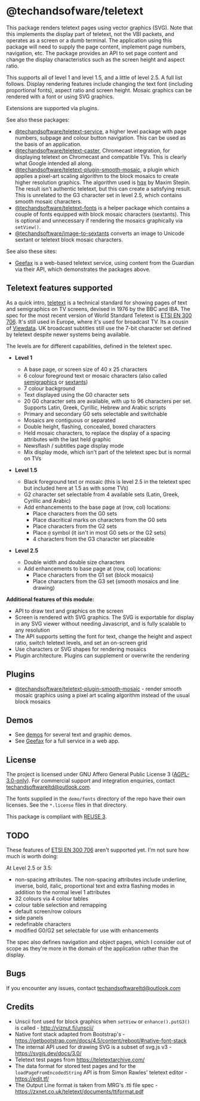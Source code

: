 # @techandsofware/teletext

This package renders teletext pages using vector graphics (SVG). Note that this implements the display part of teletext, not the VBI packets, and operates as a screen or a dumb terminal.  The application using this package will need to supply the page content, implement page numbers, navigation, etc.  The package provides an API to set page content and change the display characteristics such as the screen height and aspect ratio.

This supports all of level 1 and level 1.5, and a little of level 2.5.  A full list follows.  Display rendering features include changing the text font (including proportional fonts), aspect ratio and screen height. Mosaic graphics can be rendered with a font or using SVG graphics. 

Extensions are supported via plugins.

See also these packages:

* [@techandsoftware/teletext-service](https://www.npmjs.com/package/@techandsoftware/teletext-service), a higher level package with page numbers, subpage and colour button navigation. This can be used as the basis of an application.
* [@techandsoftware/teletext-caster](https://www.npmjs.com/package/@techandsoftware/teletext-caster), Chromecast integration, for displaying teletext on Chromecast and compatible TVs. This is clearly what Google intended all along.
* [@techandsoftware/teletext-plugin-smooth-mosaic](https://www.npmjs.com/package/@techandsoftware/teletext-plugin-smooth-mosaic), a plugin which applies a pixel-art scaling algorithm to the block mosaics to create higher resolution graphics. The algorithm used is [hqx](https://en.wikipedia.org/wiki/Hqx_(algorithm)) by Maxim Stepin. The result isn't authentic teletext, but this can create a satisfying result. This is unrelated to the G3 character set in level 2.5, which contains smooth mosaic characters.
* [@techandsoftware/teletext-fonts](https://www.npmjs.com/package/@techandsoftware/teletext-fonts) is a helper package which contains a couple of fonts equipped with block mosaic characters (sextants). This is optional and unnecessary if rendering the mosaics graphically via `setView()`.
* [@techandsoftware/image-to-sextants](https://www.npmjs.com/package/@techandsoftware/image-to-sextants) converts an image to Unicode sextant or teletext block mosaic characters.

See also these sites:

* [Geefax](https://geefax.robdev.org.uk) is a web-based teletext service, using content from the Guardian via their API, which demonstrates the packages above.

## Teletext features supported

As a quick intro, [teletext](https://en.wikipedia.org/wiki/Teletext) is a technical standard for showing pages of text and semigraphics on TV screens, devised in 1976 by the BBC and IBA. The spec for the most recent version of World Standard Teletext is [ETSI EN 300 706](https://www.etsi.org/deliver/etsi_en/300700_300799/300706/01.02.01_60/en_300706v010201p.pdf). It's still used in Europe, where it's used for broadcast TV. Its a cousin of [Viewdata](https://en.wikipedia.org/wiki/Viewdata). UK broadcast subtitles still use the 7-bit character set defined by teletext despite newer systems being available.

The levels are for different capabilities, defined in the teletext spec.

* **Level 1**

    * A base page, or screen size of 40 x 25 characters
    * 6 colour foreground text or mosaic characters (also called [semigraphics](https://en.wikipedia.org/wiki/Semigraphics) or [sextants](https://en.wikipedia.org/wiki/Symbols_for_Legacy_Computing))
    * 7 colour background
    * Text displayed using the G0 character sets
    * 20 G0 character sets are available, with up to 96 characters per set. Supports Latin, Greek, Cyrillic, Hebrew and Arabic scripts
    * Primary and secondary G0 sets selectable and switchable
    * Mosaics are contiguous or separated
    * Double height, flashing, concealed, boxed characters
    * Held mosaic characters, to replace the display of a spacing attributes with the last held graphic
    * Newsflash / subtitles page display mode
    * Mix display mode, which isn't part of the teletext spec but is normal on TVs
* **Level 1.5**
    * Black foreground text or mosaic (this is level 2.5 in the teletext spec but included here at 1.5 as with some TVs)
    * G2 character set selectable from 4 available sets (Latin, Greek, Cyrillic and Arabic)
    * Add enhancements to the base page at (row, col) locations:
       * Place characters from the G0 sets
       * Place diacritical marks on characters from the G0 sets
       * Place characters from the G2 sets
       * Place `@` symbol (it isn't in most G0 sets or the G2 sets)
       * 4 characters from the G3 character set placeable
* **Level 2.5**
    * Double width and double size characters
    * Add enhancements to base page at (row, col) locations:
      * Place characters from the G1 set (block mosaics)
      * Place characters from the G3 set (smooth mosaics and line drawing)

**Additional features of this module:**

* API to draw text and graphics on the screen
* Screen is rendered with SVG graphics. The SVG is exportable for display in any SVG viewer without needing Javascript, and is fully scalable to any resolution
* The API supports setting the font for text, change the height and aspect ratio, switch teletext levels, and set an on-screen grid
* Use characters or SVG shapes for rendering mosaics
* Plugin architecture. Plugins can supplement or overwrite the rendering

## Plugins

* [@techandsoftware/teletext-plugin-smooth-mosaic](https://www.npmjs.com/package/@techandsoftware/teletext-plugin-smooth-mosaic) - render smooth mosaic graphics using a pixel art scaling algorithm instead of the usual block mosaics

## Demos
 
* See [demos](/demos/) for several text and graphic demos.
* See [Geefax](https://geefax.robdev.org.uk/) for a full service in a web app.

## License

The project is licensed under GNU Affero General Public License 3 ([AGPL-3.0-only](https://www.gnu.org/licenses/agpl-3.0.en.html)). For commercial support and integration enquiries, contact <techandsoftwareltd@outlook.com>.

The fonts supplied in the `demo/fonts` directory of the repo have their own licenses. See the `*.license` files in that directory.

This package is compliant with [REUSE 3](https://reuse.software/).

## TODO

These features of [ETSI EN 300 706](https://www.etsi.org/deliver/etsi_en/300700_300799/300706/01.02.01_60/en_300706v010201p.pdf) aren't supported yet. I'm not sure how much is worth doing:

At Level 2.5 or 3.5:
* non-spacing attributes. The non-spacing attributes include underline, inverse, bold, italic, proportional text and extra flashing modes in addition to the normal level 1 attributes
* 32 colours via 4 colour tables
* colour table selection and remapping
* default screen/row colours
* side panels
* redefinable characters
* modified G0/G2 set selectable for use with enhancements

The spec also defines navigation and object pages, which I consider out of scope as they're more in the domain of the application rather than the display.

## Bugs

If you encounter any issues, contact techandsoftwareltd@outlook.com

## Credits

* Unscii font used for block graphics when `setView` or `enhance().putG3()` is called - http://viznut.fi/unscii/
* Native font stack adapted from Bootstrap's - https://getbootstrap.com/docs/4.5/content/reboot/#native-font-stack
* The internal API used for drawing SVG is a subset of svg.js v3 - https://svgjs.dev/docs/3.0/
* Teletext test pages from https://teletextarchive.com/
* The data format for stored test pages and for the `loadPageFromEncodedString` API is from Simon Rawles' teletext editor - https://edit.tf/
* The Output Line format is taken from MRG's .tti file spec - https://zxnet.co.uk/teletext/documents/ttiformat.pdf
